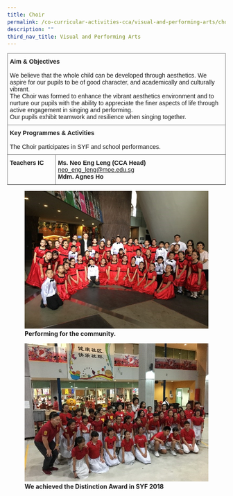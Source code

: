 ```yaml
---
title: Choir
permalink: /co-curricular-activities-cca/visual-and-performing-arts/choir/
description: ""
third_nav_title: Visual and Performing Arts
---
```

<style type="text/css">
.tg  {border-collapse:collapse;border-spacing:0;}
.tg td{border-color:black;border-style:solid;border-width:1px;font-family:Arial, sans-serif;font-size:14px;
  overflow:hidden;padding:10px 5px;word-break:normal;}
.tg th{border-color:black;border-style:solid;border-width:1px;font-family:Arial, sans-serif;font-size:14px;
  font-weight:normal;overflow:hidden;padding:10px 5px;word-break:normal;}
.tg .tg-0pky{border-color:inherit;text-align:left;vertical-align:top}
</style>
<table class="tg">
<thead>
  <tr>
    <th class="tg-0pky" colspan="2"><span style="font-weight:bold">Aim &amp; Objectives</span><br><br><span style="font-weight:400;font-style:normal">We believe that the whole child can be developed through aesthetics. We aspire for our pupils to be of good character, and academically and culturally vibrant. </span><br><span style="font-weight:400;font-style:normal">The Choir was formed to enhance the vibrant aesthetics environment and to nurture our pupils with the ability to appreciate the finer aspects of life through active engagement in singing and performing. </span><br><span style="font-weight:400;font-style:normal">Our pupils exhibit teamwork and resilience when singing together.</span><br></th>
  </tr>
</thead>
<tbody>
  <tr>
    <td class="tg-0pky" colspan="2"><span style="font-weight:bold;font-style:normal">Key Programmes &amp; Activities</span><br><br><span style="font-weight:400;font-style:normal">The Choir participates in SYF and school performances.</span><br></td>
  </tr>
  <tr>
    <td class="tg-0pky"><span style="font-weight:bold">Teachers IC</span></td>
    <td class="tg-0pky"><span style="font-weight:700;font-style:normal">Ms. Neo Eng Leng (CCA Head) </span><a href="mailto:neo_eng_leng@moe.edu.sg" target="_blank" rel="noopener noreferrer">neo_eng_leng@moe.edu.sg</a><br><span style="font-weight:700;font-style:normal">Mdm. Agnes Ho</span></td>
  </tr>
</tbody>
</table>

<figure>
<img src="/images/Achieved%20Distinction%20Award%20SYF%202018.jpg">
<figcaption> <strong>Performing for the community.</strong> </figcaption>
</figure>


<figure>
<img src="/images/Performing%20the%20community.jpg">
<figcaption> <strong>We achieved the Distinction Award in SYF 2018</strong> </figcaption>
</figure>
